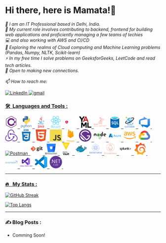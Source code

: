 
<p align="center"><img src="https://komarev.com/ghpvc/?username=mamtaPortfolio&style=flat-square&color=blue" alt=""></p>

<h1 align="left">Hi there, here is Mamata!👋</h1>
<p align="left">
    <i>
        🏦 I am an IT Professional based in Delhi, India.<br>
        🔭 My current role involves contributing to backend, frontend for building web applications and proficiently managing a few teams of techies<br>
        💻 and also working with AWS and CI/CD<br>
        🌱 Exploring the realms of Cloud computing and Machine Learning problems (Pandas, Numpy, NLTK, Scikit-learn)<br>
        ⚡ In my free time I solve problems on GeeksforGeeks, LeetCode and read tech articles.<br>
        👯 Open to making new connections.<br><br>
        📫 How to reach me:
    </i>
    <div>
    <a href="https://www.linkedin.com/in/itsmamtag" target="_blank">
        <img alt="LinkedIn" src="https://img.shields.io/badge/linkedin-%230077B5.svg?&style=for-the-badge&logo=linkedin&logoColor=white" />
    <a href="mailto:mamta.gupta495@gmail.com" target="_blank">
        <img alt="gmail" src="https://img.shields.io/badge/-gmail-EA4335?style=for-the-badge&logo=gmail&logoColor=white" />
    </div>
      
### 🛠 &nbsp;Languages and Tools :

<p>
<img src="https://github.com/devicons/devicon/blob/master/icons/csharp/csharp-line.svg" title="C#" alt="C#" width="40" height="40"/>&nbsp;
<img src="https://github.com/devicons/devicon/blob/master/icons/python/python-original-wordmark.svg" title="Python" alt="Python" width="40" height="40"/>&nbsp;
<img src="https://github.com/devicons/devicon/blob/master/icons/java/java-original-wordmark.svg" title="Java" alt="Java" width="40" height="40"/>&nbsp;
<img src="https://github.com/devicons/devicon/blob/master/icons/react/react-original-wordmark.svg" title="React" alt="React" width="40" height="40"/>&nbsp;
<img src="https://github.com/devicons/devicon/blob/master/icons/angular/angular-original-wordmark.svg" title="AngularJS" alt="AngularJS" width="40" height="40"/>&nbsp;
<img src="https://github.com/devicons/devicon/blob/master/icons/yaml/yaml-original.svg" title="YAML" alt="YAML" width="40" height="40"/>&nbsp;
<img src="https://github.com/devicons/devicon/blob/master/icons/microsoftsqlserver/microsoftsqlserver-line-wordmark.svg" title="Microsoft SQL Server" alt="Microsoft SQL Server" width="40" height="40"/>&nbsp;
<img src="https://github.com/devicons/devicon/blob/master/icons/azuresqldatabase/azuresqldatabase-original.svg" title="Azure SQL" alt="Azure SQL" width="40" height="40"/>&nbsp;
<img src="https://github.com/devicons/devicon/blob/master/icons/cosmosdb/cosmosdb-original-wordmark.svg" title="Azure Cosmos DB" alt="Azure Cosmos DB" width="40" height="40"/>&nbsp;
<img src="https://github.com/devicons/devicon/blob/master/icons/azuredevops/azuredevops-original.svg" title="AzureDevOps" alt="AzureDevOps" width="40" height="40"/>&nbsp;
<img src="https://github.com/devicons/devicon/blob/master/icons/redux/redux-original.svg" title="Redux" alt="Redux " width="40" height="40"/>&nbsp;
<img src="https://github.com/devicons/devicon/blob/master/icons/css3/css3-plain-wordmark.svg"  title="CSS3" alt="CSS" width="40" height="40"/>&nbsp;
<img src="https://github.com/devicons/devicon/blob/master/icons/html5/html5-original.svg" title="HTML5" alt="HTML" width="40" height="40"/>&nbsp;
<img src="https://github.com/devicons/devicon/blob/master/icons/javascript/javascript-original.svg" title="JavaScript" alt="JavaScript" width="40" height="40"/>&nbsp;
<img src="https://github.com/devicons/devicon/blob/master/icons/firebase/firebase-plain-wordmark.svg" title="Firebase" alt="Firebase" width="40" height="40"/>&nbsp;
<img src="https://github.com/devicons/devicon/blob/master/icons/gatsby/gatsby-original.svg" title="Gatsby"  alt="Gatsby" width="40" height="40"/>&nbsp;
<img src="https://github.com/devicons/devicon/blob/master/icons/nodejs/nodejs-original-wordmark.svg" title="NodeJS" alt="NodeJS" width="40" height="40"/>&nbsp;
<img src="https://github.com/devicons/devicon/blob/master/icons/azure/azure-original-wordmark.svg" title="Azure"  alt="Azure" width="40" height="40"/>&nbsp;
<img src="https://github.com/devicons/devicon/blob/master/icons/amazonwebservices/amazonwebservices-plain-wordmark.svg" title="AWS" alt="AWS" width="40" height="40"/>&nbsp;
<img src="https://github.com/devicons/devicon/blob/master/icons/googlecloud/googlecloud-original.svg" title="GoogleCloud" alt="GoogleCloud" width="40" height="40"/>&nbsp;
<img src="https://www.vectorlogo.zone/logos/getpostman/getpostman-icon.svg" title="Postman"  alt="Postman" width="40" height="40"/>&nbsp;
<img src="https://github.com/devicons/devicon/blob/master/icons/git/git-original-wordmark.svg" title="Git" **alt="Git" width="40" height="40"/>&nbsp;
<img src="https://github.com/devicons/devicon/blob/master/icons/bitbucket/bitbucket-original-wordmark.svg" title="Bitbucket" **alt="bitbucket" width="40" height="40"/>&nbsp;
<img src="https://github.com/devicons/devicon/blob/master/icons/vault/vault-original-wordmark.svg" title="Vault" **alt="Vault" width="40" height="40"/>&nbsp;
<img src="https://github.com/devicons/devicon/blob/master/icons/docker/docker-original.svg" title="Docker" **alt="Docker" width="40" height="40"/>&nbsp;
<img src="https://github.com/devicons/devicon/blob/master/icons/kubernetes/kubernetes-line-wordmark.svg" title="Kubernetes" **alt="Kubernetes" width="40" height="40"/>&nbsp;
<img src="https://github.com/devicons/devicon/blob/master/icons/prometheus/prometheus-line-wordmark.svg" title="Prometheus" **alt="Prometheus" width="40" height="40"/>&nbsp;
<img src="https://github.com/devicons/devicon/blob/master/icons/splunk/splunk-original-wordmark.svg" title="Splunk" **alt="Splunk" width="40" height="40"/>&nbsp;
<img src="https://github.com/devicons/devicon/blob/master/icons/grafana/grafana-original.svg" title="Grafana" **alt="Grafana" width="40" height="40"/>&nbsp;
<img src="https://github.com/devicons/devicon/blob/master/icons/sonarqube/sonarqube-line-wordmark.svg" title="Sonarqube" **alt="Sonarqube" width="40" height="40"/>&nbsp;
<img src="https://github.com/devicons/devicon/blob/master/icons/visualstudio/visualstudio-original-wordmark.svg" title="visualstudio" **alt="visualstudio" width="40" height="40"/>&nbsp;
<img src="https://github.com/devicons/devicon/blob/master/icons/vscode/vscode-original.svg" title="VSCode" **alt="VSCode" width="40" height="40"/>&nbsp;
<img src="https://github.com/devicons/devicon/blob/master/icons/dotnetcore/dotnetcore-original.svg" title=".NETCore" **alt=".NETCore" width="40" height="40"/>&nbsp;
</p>

---

### 🔥 &nbsp; My Stats :
[![GitHub Streak](http://github-readme-streak-stats.herokuapp.com?user=mamtaPortfolio&theme=dark&background=000000)](https://git.io/streak-stats)

[![Top Langs](https://github-readme-stats.vercel.app/api/top-langs/?username=mamtaPortfolio&layout=compact&theme=dark)](https://github.com/anuraghazra/github-readme-stats)

---

### ✍️ Blog Posts : 
- Comming Soon!<!-- BLOG-POST-LIST:START -->
<!-- BLOG-POST-LIST:END -->
